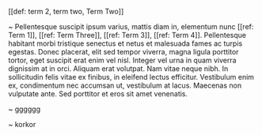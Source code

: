 [[def: term 2, term two, Term Two]]

~ Pellentesque suscipit ipsum varius, mattis diam in, elementum nunc [[ref: Term 1]], [[ref: Term Three]], [[ref: Term 3]], [[ref: Term 4]]. Pellentesque habitant morbi tristique senectus et netus et malesuada fames ac turpis egestas. Donec placerat, elit sed tempor viverra, magna ligula porttitor tortor, eget suscipit erat enim vel nisl. Integer vel urna in quam viverra dignissim at in orci. Aliquam erat volutpat. Nam vitae neque nibh. In sollicitudin felis vitae ex finibus, in eleifend lectus efficitur. Vestibulum enim ex, condimentum nec accumsan ut, vestibulum at lacus. Maecenas non vulputate ante. Sed porttitor et eros sit amet venenatis.

~ gggggg

~ korkor